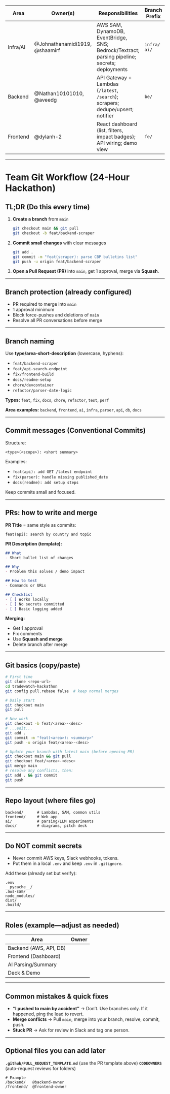 | Area     | Owner(s)                       | Responsibilities                                                                              | Branch Prefix  |
| -------- | ------------------------------ | --------------------------------------------------------------------------------------------- | -------------- |
| Infra/AI | @Johnathanamidi1919, @shaamirf | AWS SAM, DynamoDB, EventBridge, SNS; Bedrock/Textract; parsing pipeline; secrets; deployments | `infra/` `ai/` |
| Backend  | @Nathan10101010, @aveedg       | API Gateway + Lambdas (`/latest`, `/search`); scrapers; dedupe/upsert; notifier               | `be/`          |
| Frontend | @dylanh-2                      | React dashboard (list, filters, impact badges); API wiring; demo view                         | `fe/`          |

---

# Team Git Workflow (24-Hour Hackathon)

## TL;DR (Do this every time)

1. **Create a branch** from `main`

   ```bash
   git checkout main && git pull
   git checkout -b feat/backend-scraper
   ```
2. **Commit small changes** with clear messages

   ```bash
   git add .
   git commit -m "feat(scraper): parse CBP bulletins list"
   git push -u origin feat/backend-scraper
   ```
3. **Open a Pull Request (PR)** into `main`, get 1 approval, merge via **Squash**.

---

## Branch protection (already configured)

* PR required to merge into `main`
* 1 approval minimum
* Block force-pushes and deletions of `main`
* Resolve all PR conversations before merge

---

## Branch naming

Use **type/area-short-description** (lowercase, hyphens):

* `feat/backend-scraper`
* `feat/api-search-endpoint`
* `fix/frontend-build`
* `docs/readme-setup`
* `chore/devcontainer`
* `refactor/parser-date-logic`

**Types:** `feat`, `fix`, `docs`, `chore`, `refactor`, `test`, `perf`

**Area examples:** `backend`, `frontend`, `ai`, `infra`, `parser`, `api`, `db`, `docs`

---

## Commit messages (Conventional Commits)

Structure:

```
<type>(<scope>): <short summary>
```

Examples:

* `feat(api): add GET /latest endpoint`
* `fix(parser): handle missing published_date`
* `docs(readme): add setup steps`

Keep commits small and focused.

---

## PRs: how to write and merge

**PR Title** = same style as commits:

```
feat(api): search by country and topic
```

**PR Description (template):**

```markdown
## What
- Short bullet list of changes

## Why
- Problem this solves / demo impact

## How to test
- Commands or URLs

## Checklist
- [ ] Works locally
- [ ] No secrets committed
- [ ] Basic logging added
```

**Merging:**

* Get 1 approval
* Fix comments
* Use **Squash and merge**
* Delete branch after merge

---

## Git basics (copy/paste)

```bash
# First time
git clone <repo-url>
cd tradewatch-hackathon
git config pull.rebase false  # keep normal merges

# Daily start
git checkout main
git pull

# New work
git checkout -b feat/<area>-<desc>
# ...edit...
git add .
git commit -m "feat(<area>): <summary>"
git push -u origin feat/<area>-<desc>

# Update your branch with latest main (before opening PR)
git checkout main && git pull
git checkout feat/<area>-<desc>
git merge main
# resolve any conflicts, then:
git add . && git commit
git push
```

---

## Repo layout (where files go)

```
backend/      # Lambdas, SAM, common utils
frontend/     # Web app
ai/           # parsing/LLM experiments
docs/         # diagrams, pitch deck
```

---

## Do NOT commit secrets

* Never commit AWS keys, Slack webhooks, tokens.
* Put them in a local `.env` and keep `.env` in `.gitignore`.

Add these (already set but verify):

```
.env
__pycache__/
.aws-sam/
node_modules/
dist/
.build/
```

---

## Roles (example—adjust as needed)

| Area                   | Owner  |
| ---------------------- | ------ |
| Backend (AWS, API, DB) | <name> |
| Frontend (Dashboard)   | <name> |
| AI Parsing/Summary     | <name> |
| Deck & Demo            | <name> |

---

## Common mistakes & quick fixes

* **“I pushed to main by accident”** → Don’t. Use branches only. If it happened, ping the lead to revert.
* **Merge conflicts** → Pull `main`, merge into your branch, resolve, commit, push.
* **Stuck PR** → Ask for review in Slack and tag one person.

---

## Optional files you can add later

**`.github/PULL_REQUEST_TEMPLATE.md`** (use the PR template above)
**`CODEOWNERS`** (auto-request reviews for folders)

```
# Example
/backend/   @backend-owner
/frontend/  @frontend-owner
```
